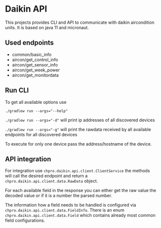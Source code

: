 # Daikin API

This projects provides CLI and API to communicate with daikin aircondition units. It is based on java 11 and micronaut.

## Used endpoints

- common/basic_info
- aircon/get_control_info
- aircon/get_sensor_info
- aircon/get_week_power
- aircon/get_monitordata

## Run CLI

To get all available options use

`./gradlew run --args="--help"`


`./gradlew run --args="-d"` will print ip addresses of all discovered devices

`./gradlew run --args="-g"` will print the rawdata received by all available endpoints for all discovered devices

To execute for only one device pass the address/hostname of the device.

## API integration

For integration use `chpro.daikin.api.client.ClientService` the methods will call the desired endpoint and
return a `chpro.daikin.api.client.data.RawData` object.

For each available field in the response you can either get the raw value the decoded value or if it is a number the parsed number.

The information how a field needs to be handled is configured via `chpro.daikin.api.client.data.FieldInfo`.
There is an enum `chpro.daikin.api.client.data.Field` which contains already most common field configurations.
